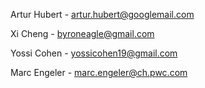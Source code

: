 Artur Hubert - artur.hubert@googlemail.com

Xi Cheng - byroneagle@gmail.com

Yossi Cohen - yossicohen19@gmail.com

Marc Engeler - marc.engeler@ch.pwc.com
